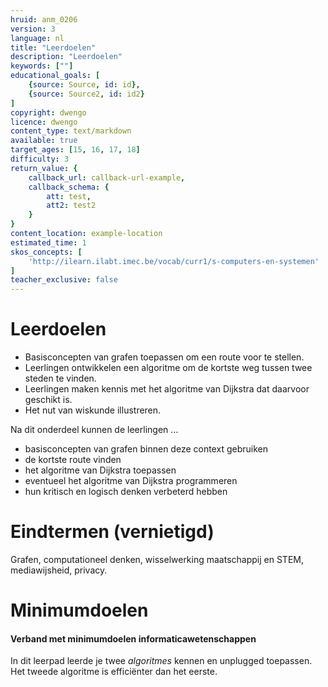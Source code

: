 ```yaml
---
hruid: anm_0206
version: 3
language: nl
title: "Leerdoelen"
description: "Leerdoelen"
keywords: [""]
educational_goals: [
    {source: Source, id: id}, 
    {source: Source2, id: id2}
]
copyright: dwengo
licence: dwengo
content_type: text/markdown
available: true
target_ages: [15, 16, 17, 18]
difficulty: 3
return_value: {
    callback_url: callback-url-example,
    callback_schema: {
        att: test,
        att2: test2
    }
}
content_location: example-location
estimated_time: 1
skos_concepts: [
    'http://ilearn.ilabt.imec.be/vocab/curr1/s-computers-en-systemen'
]
teacher_exclusive: false
---
```


# Leerdoelen
- Basisconcepten van grafen toepassen om een route voor te stellen.
- Leerlingen ontwikkelen een algoritme om de kortste weg tussen twee steden te vinden.
- Leerlingen maken kennis met het algoritme van Dijkstra dat daarvoor geschikt is.
- Het nut van wiskunde illustreren.

Na dit onderdeel kunnen de leerlingen …
- basisconcepten van grafen binnen deze context gebruiken
- de kortste route vinden
- het algoritme van Dijkstra toepassen
- eventueel het algoritme van Dijkstra programmeren 
- hun kritisch en logisch denken verbeterd hebben

# Eindtermen (vernietigd)
Grafen, computationeel denken, wisselwerking maatschappij en STEM, mediawijsheid, privacy.

# Minimumdoelen

#### Verband met minimumdoelen informaticawetenschappen
In dit leerpad leerde je twee *algoritmes* kennen en unplugged toepassen.<br>
Het tweede algoritme is efficiënter dan het eerste.
